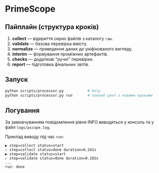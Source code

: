 # PrimeScope

## Пайплайн (структура кроків)
1. **collect** — відкриття сирих файлів з каталогу `raw`.
2. **validate** — базова перевірка вмісту.
3. **normalize** — приведення даних до уніфікованого вигляду.
4. **interim** — формування проміжних артефактів.
5. **checks** — додаткові "ручні" перевірки.
6. **report** — підготовка фінальних звітів.

## Запуск
```bash
python scripts/processor.py           # help
python scripts/processor.py run       # повний цикл з новими кроками
```

## Логування
За замовчуванням повідомлення рівня INFO виводяться у консоль та у файл `logs/pscope.log`.

Приклад виводу під час `run`:
```
▶ step=collect status=start
✓ step=collect status=done duration=0.241s
▶ step=validate status=start
✓ step=validate status=done duration=0.102s
...
run: done
```

